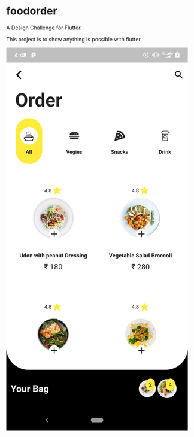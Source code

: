 # foodorder

A Design Challenge for Flutter.

This project is to show anything is possible with flutter.

![Test Image 6](assets/screenshot.png)